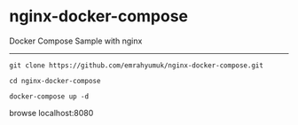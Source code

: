 # nginx-docker-compose
Docker Compose Sample with nginx

---

```
git clone https://github.com/emrahyumuk/nginx-docker-compose.git

cd nginx-docker-compose

docker-compose up -d
```

browse localhost:8080